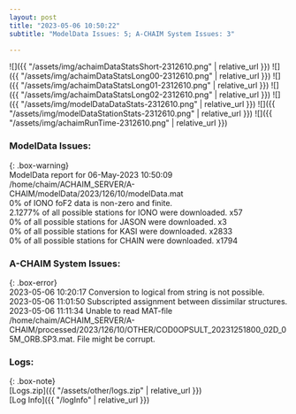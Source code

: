 ```yaml
---
layout: post
title: "2023-05-06 10:50:22"
subtitle: "ModelData Issues: 5; A-CHAIM System Issues: 3"

---
```


![]({{ "/assets/img/achaimDataStatsShort-2312610.png" | relative_url }})
![]({{ "/assets/img/achaimDataStatsLong00-2312610.png" | relative_url }})
![]({{ "/assets/img/achaimDataStatsLong01-2312610.png" | relative_url }})
![]({{ "/assets/img/achaimDataStatsLong02-2312610.png" | relative_url }})
![]({{ "/assets/img/modelDataDataStats-2312610.png" | relative_url }})
![]({{ "/assets/img/modelDataStationStats-2312610.png" | relative_url }})
![]({{ "/assets/img/achaimRunTime-2312610.png" | relative_url }})


### ModelData Issues:  
  
{: .box-warning}  
 ModelData report for 06-May-2023 10:50:09   
 /home/chaim/ACHAIM_SERVER/A-CHAIM/modelData/2023/126/10/modelData.mat   
 0% of IONO foF2 data is non-zero and finite.   
 2.1277% of all possible stations for IONO were downloaded. x57   
 0% of all possible stations for JASON were downloaded. x3   
 0% of all possible stations for KASI were downloaded. x2833   
 0% of all possible stations for CHAIN were downloaded. x1794   
  
### A-CHAIM System Issues:  
  
{: .box-error}  
2023-05-06 10:20:17 Conversion to logical from string is not possible.  
2023-05-06 11:01:50 Subscripted assignment between dissimilar structures.  
2023-05-06 11:11:34 Unable to read MAT-file /home/chaim/ACHAIM_SERVER/A-CHAIM/processed/2023/126/10/OTHER/COD0OPSULT_20231251800_02D_05M_ORB.SP3.mat. File might be corrupt.  

### Logs:  
  
{: .box-note}  
[Logs.zip]({{ "/assets/other/logs.zip" | relative_url }})  
[Log Info]({{ "/logInfo" | relative_url }})  
